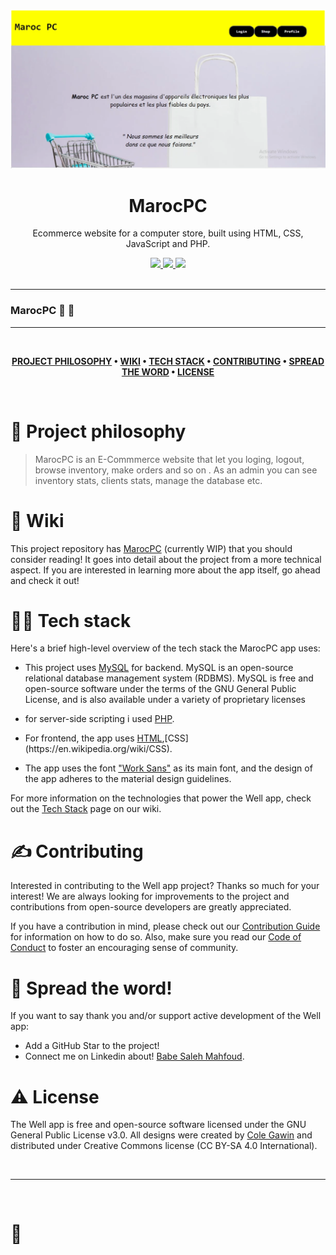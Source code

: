 ![MarocPC](thumbnail.png)

<div align='center'>

# MarocPC

Ecommerce website for a computer store, built using HTML, CSS, JavaScript and PHP.
<a href='https://github.com/babe-saleh-mahfoud/MarocPC/releases'>

<img src='https://img.shields.io/github/v/release/babe-saleh-mahfoud/MarocPC?color=%23FDD835&label=version&style=for-the-badge'>
  
</a>
  
<a href='https://github.com/babe-saleh-mahfoud/MarocPC/blob/main/LICENSE'>
  
<img src='https://img.shields.io/github/license/babe-saleh-mahfoud/MarocPC?style=for-the-badge'>
  
</a>
  <img src='https://img.shields.io/badge/Dart-0175C2?style=for-the-badge&logo=php&logoColor=white'>
</div>

<br />

---

### MarocPC 🥳 🚀

---

<br />

<div align="center">

**[PROJECT PHILOSOPHY](https://github.com/babe-saleh-mahfoud/MarocPC#-project-philosophy) •
[WIKI](https://github.com/babe-saleh-mahfoud/MarocPC#-wiki) •
[TECH STACK](https://github.com/babe-saleh-mahfoud/MarocPC#-tech-stack) •
[CONTRIBUTING](https://github.com/babe-saleh-mahfoud/MarocPC#%EF%B8%8F-contributing) •
[SPREAD THE WORD](https://github.com/babe-saleh-mahfoud/MarocPC#-spread-the-word) •
[LICENSE](https://github.com/babe-saleh-mahfoud/MarocPC#%EF%B8%8F-license)**

</div>

<br />

# 🧐 Project philosophy

> MarocPC is an E-Commmerce website that let you loging, logout, browse inventory, make orders and so on .
> As an admin you can see inventory stats, clients stats, manage the database etc.

# 📒 Wiki

This project repository has [MarocPC](https://github.com/babe-saleh-mahfoud/MarocPC/wiki) (currently WIP) that you should consider reading! It goes into detail about the project from a more technical aspect. If you are interested in learning more about the app itself, go ahead and check it out!

# 👨‍💻 Tech stack

Here's a brief high-level overview of the tech stack the MarocPC app uses:

- This project uses [MySQL](https://www.mysql.com) for backend. MySQL is an open-source relational database management system (RDBMS).
  MySQL is free and open-source software under the terms of the GNU General Public License, and is also available under a variety of proprietary licenses
- for server-side scripting i used [PHP](https://www.php.net).

- For frontend, the app uses [HTML](https://en.wikipedia.org/wiki/HTML#:~:text=The%20HyperText%20Markup%20Language%20or,scripting%20languages%20such%20as%20JavaScript.),[CSS](https://en.wikipedia.org/wiki/CSS).

- The app uses the font ["Work Sans"](https://fonts.google.com/specimen/Work+Sans) as its main font, and the design of the app adheres to the material design guidelines.

For more information on the technologies that power the Well app, check out the [Tech Stack](https://github.com/chroline/well_app/wiki/Tech-Stack) page on our wiki.

# ✍️ Contributing

Interested in contributing to the Well app project? Thanks so much for your interest! We are always looking for improvements to the project and contributions from open-source developers are greatly appreciated.

If you have a contribution in mind, please check out our [Contribution Guide](https://github.com/chroline/well_app/wiki/Contribution-Guide) for information on how to do so. Also, make sure you read our [Code of Conduct](https://github.com/chroline/well_app/wiki/Code-of-Conduct) to foster an encouraging sense of community.

# 🌟 Spread the word!

If you want to say thank you and/or support active development of the Well app:

- Add a GitHub Star to the project!
- Connect me on Linkedin about!
  [Babe Saleh Mahfoud](https://www.linkedin.com/in/babe-saleh-mahfoud-519b52200/).

# ⚠️ License

The Well app is free and open-source software licensed under the GNU General Public License v3.0. All designs were created by [Cole Gawin](https://github.com/chroline) and distributed under Creative Commons license (CC BY-SA 4.0 International).

<br />

---

<br />

# 💛
